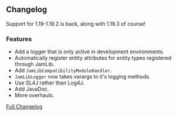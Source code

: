 ## Changelog

Support for 1.19-1.19.2 is back, along with 1.19.3 of course!

### Features

- Add a logger that is only active in development environments.
- Automatically register entity attributes for entity types registered through JamLib.
- Add `JamLibCompatibilityModuleHandler`.
- `JamLibLogger` now takes varargs to it's logging methods.
- Use SL4J rather than Log4J.
- Add JavaDoc.
- More overhauls.

[Full Changelog](https://github.com/JamCoreModding/jam-lib/compare/0.5.0...0.6.0+1.19)
